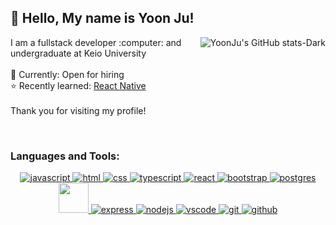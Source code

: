 ## :wave:	Hello, My name is Yoon Ju!
<div>
  <img align= "right"alt="YoonJu's GitHub stats-Dark" src="https://github-readme-stats.vercel.app/api?username=YJK-7&count_private=true&hide=stars&show_icons=true&theme=react#gh-dark-mode-only">
 <p> 
 I am a fullstack developer :computer: and undergraduate at Keio University
 <br/>
 <br/>
 💼 Currently: Open for hiring
 <br/>
 ⭐️ Recently learned: <a href= "https://reactnative.dev/"> React Native </a>
 <br/>
 <br/>
 Thank you for visiting my profile!
 </p>
 <br clear="right"/>
</div>

### Languages and Tools:
 <p align="center"> 
  <a href="https://developer.mozilla.org/en-US/docs/Web/JavaScript">
    <img src="https://skillicons.dev/icons?i=js" alt="javascript"></img>
  </a>
  
  <a href="https://developer.mozilla.org/en-US/docs/Learn/Getting_started_with_the_web/HTML_basics">
    <img src="https://skillicons.dev/icons?i=html" alt="html"></img>
  </a>
  
  <a href="https://developer.mozilla.org/en-US/docs/Web/CSS">
    <img src="https://skillicons.dev/icons?i=css" alt="css"></img>
  </a>
  <a href="https://www.typescriptlang.org/">
    <img src="https://skillicons.dev/icons?i=ts" alt="typescript"></img>
  </a>
  <a href="https://reactjs.org/">
      <img src="https://skillicons.dev/icons?i=react" alt="react"></img>
  </a>
  <a href="https://getbootstrap.com/">
      <img src="https://skillicons.dev/icons?i=bootstrap" alt="bootstrap"></img>
  </a>
  <a href="https://www.postgresql.org/">
      <img src="https://skillicons.dev/icons?i=postgres" alt="postgres"></img>
  </a>
   <a href="https://knexjs.org/">
      <img  width="48" height="48" src="https://user-images.githubusercontent.com/92072255/199171452-82726560-2e41-4ba3-98e7-6680b7afabc0.svg"></img>
  </a>
  <a href="https://expressjs.com/">
      <img src="https://skillicons.dev/icons?i=express" alt="express"></img>
  </a>
  <a href="https://nodejs.org/en/">
      <img src="https://skillicons.dev/icons?i=nodejs" alt="nodejs"></img>
  </a>
  <a href="https://code.visualstudio.com/">
      <img src="https://skillicons.dev/icons?i=vscode" alt="vscode"></img>
  </a>
  <a href="https://git-scm.com/">
      <img src="https://skillicons.dev/icons?i=git" alt="git"></img>
  </a>
  <a href="https://github.com/">
      <img src="https://skillicons.dev/icons?i=github" alt="github"></img>
  </a>
